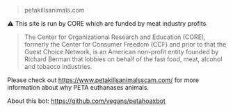 > petakillsanimals.com

⚠️ This site is run by CORE which are funded by meat industry profits.

> The Center for Organizational Research and Education (CORE), formerly the Center for Consumer Freedom (CCF) and prior to that the Guest Choice Network, is an American non-profit entity founded by Richard Berman that lobbies on behalf of the fast food, meat, alcohol and tobacco industries.

Please check out https://www.petakillsanimalsscam.com/ for more information about why PETA euthanases animals.

About this bot: https://github.com/vegans/petahoaxbot
